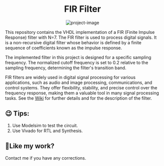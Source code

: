 <h1 align="center" id="title">FIR Filter</h1>

<p align="center"><img src="https://img.shields.io/badge/VHDL-Latest-ED1C24.svg?style=flat&amp;logo=vhdl&amp;logoColor=white" alt="project-image"></p>

<p id="description">This repository contains the VHDL implementation of a FIR (Finite Impulse Response) filter with N=7. The FIR filter is used to process digital signals. It is a non-recursive digital filter whose behavior is defined by a finite sequence of coefficients known as the impulse response.

The implemented filter in this project is designed for a specific sampling frequency. The normalized cutoff frequency is set to 0.2 relative to the sampling frequency, determining the filter's transition band.

FIR filters are widely used in digital signal processing for various applications, such as audio and image processing, communications, and control systems. They offer flexibility, stability, and precise control over the frequency response, making them a valuable tool in many signal processing tasks. See the <a href="https://github.com/mirawara/FIR-Filter/wiki/Filter-Wiki">Wiki</a> for further details and for the description of the filter.</p>

<h2>😉 Tips: </h2>

1. Use Modelsim to test the circuit.
2. Use Vivado for RTL and Synthesis.

<h2>💖Like my work?</h2>

Contact me if you have any corrections.
